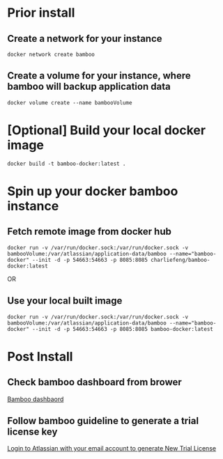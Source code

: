 # Prior install 

## Create a network for your instance 
`docker network create bamboo`

## Create a volume for your instance, where bamboo will backup application data 
`docker volume create --name bambooVolume`

# [Optional] Build your local docker image 
`docker build -t bamboo-docker:latest .`

# Spin up your docker bamboo instance
## Fetch remote image from docker hub
`docker run -v /var/run/docker.sock:/var/run/docker.sock -v bambooVolume:/var/atlassian/application-data/bamboo --name="bamboo-docker" --init -d -p 54663:54663 -p 8085:8085 charliefeng/bamboo-docker:latest`

OR

## Use your local built image
`docker run -v /var/run/docker.sock:/var/run/docker.sock -v bambooVolume:/var/atlassian/application-data/bamboo --name="bamboo-docker" --init -d -p 54663:54663 -p 8085:8085 bamboo-docker:latest`

# Post Install 
## Check bamboo dashboard from brower 
[Bamboo dashbaord](http://localhost:8085)

## Follow bamboo guideline to generate a trial license key
[Login to Atlassian with your email account to generate New Trial License](https://my.atlassian.com/products/)

